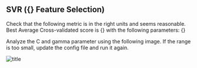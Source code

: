 ## SVR ({} Feature Selection)
Check that the following metric is in the right units and seems reasonable. Best Average Cross-validated score is {} with the following parameters: {}

Analyze the C and gamma parameter using the following image. If the range is too small, update the config file and run it again.

![title]({}_feat_hyperparam.png)

